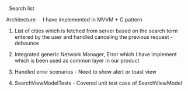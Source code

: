 
 
Search list

Architecture
 
  I have implemented in MVVM + C pattern
  
 
1. List of cities which is fetched from server based on the search term entered by the user and handled canceling the previous request - debounce
 
2. Integrated generic Network Manager, Error which I have implement which is been used as common layer in our product
 
3. Handled error scenarios - Need to show alert or toast view

4. SearchViewModelTests - Covered unit test case of SearchViewModel



